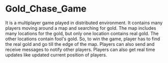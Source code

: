 # Gold_Chase_Game

It is a multiplayer game played in distributed environment. It contains many players moving around a map and searching for gold. The map includes many locations for the gold, but only one location contains real gold. The other locations contain fool's gold. So, to win the game, player has to find the real gold and go till the edge of the map. Players can also send and receive messages to notify other players. Players can also get real time updates like updated current position of players. 
